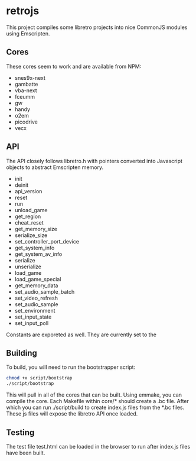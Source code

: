 # retrojs

This project compiles some libretro projects into nice CommonJS modules using Emscripten.

## Cores
These cores seem to work and are available from NPM:

* snes9x-next
* gambatte
* vba-next
* fceumm
* gw
* handy
* o2em
* picodrive
* vecx

## API
The API closely follows libretro.h with pointers converted into Javascript objects to abstract Emscripten memory.

* init
* deinit
* api_version
* reset
* run
* unload_game
* get_region
* cheat_reset
* get_memory_size
* serialize_size
* set_controller_port_device
* get_system_info
* get_system_av_info
* serialize
* unserialize
* load_game
* load_game_special
* get_memory_data
* set_audio_sample_batch
* set_video_refresh
* set_audio_sample
* set_environment
* set_input_state
* set_input_poll

Constants are exporeted as well. They are currently set to the 

## Building
To build, you will need to run the bootstrapper script:

```sh
chmod +x script/bootstrap
./script/bootstrap
```

This will pull in all of the cores that can be built. Using emmake, you can compile the core. Each Makefile within core/* should create a .bc file. After which you can run ./script/build to create index.js files from the *.bc files. These js files will expose the libretro API once loaded.

## Testing
The test file test.html can be loaded in the browser to run after index.js files have been built.
